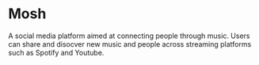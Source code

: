 # Mosh

A social media platform aimed at connecting people through music. Users can share and disocver new music and people across streaming platforms such as Spotify and Youtube.
